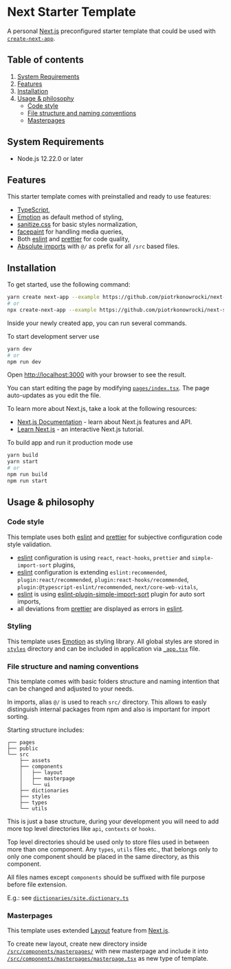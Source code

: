 # Next Starter Template
A personal [Next.js](https://nextjs.org/) preconfigured starter template that could be used with [`create-next-app`](https://github.com/vercel/next.js/tree/canary/packages/create-next-app).

## Table of contents
1. [System Requirements](#system-requirements)
2. [Features](#features)
3. [Installation](#installation)
4. [Usage & philosophy](#usage--philosophy)
    * [Code style](#code-style)
    * [File structure and naming conventions](#file-structure-and-naming-conventions)
    * [Masterpages](#masterpages)

## System Requirements
* Node.js 12.22.0 or later

## Features
This starter template comes with preinstalled and ready to use features:
* [TypeScript](https://github.com/microsoft/TypeScript),
* [Emotion](https://github.com/emotion-js/emotion) as default method of styling,
* [sanitize.css](https://github.com/csstools/sanitize.css) for basic styles normalization,
* [facepaint](https://github.com/emotion-js/facepaint) for handling media queries,
* Both [eslint](https://github.com/eslint/eslint) and [prettier](https://github.com/prettier/prettier) for code quality,
* [Absolute imports](https://nextjs.org/docs/advanced-features/module-path-aliases) with `@/` as prefix for all `/src` based files.

## Installation
To get started, use the following command:
```bash
yarn create next-app --example https://github.com/piotrkonowrocki/next-starter-template
# or
npx create-next-app --example https://github.com/piotrkonowrocki/next-starter-template
```

Inside your newly created app, you can run several commands.

To start development server use
```bash
yarn dev
# or
npm run dev
```

Open [http://localhost:3000](http://localhost:3000) with your browser to see the result.

You can start editing the page by modifying [`pages/index.tsx`](/pages/index.tsx). The page auto-updates as you edit the file.

To learn more about Next.js, take a look at the following resources:

- [Next.js Documentation](https://nextjs.org/docs) - learn about Next.js features and API.
- [Learn Next.js](https://nextjs.org/learn) - an interactive Next.js tutorial.

To build app and run it production mode use
```bash
yarn build
yarn start
# or
npm run build
npm run start
```

## Usage & philosophy

### Code style
This template uses both [eslint](https://github.com/eslint/eslint) and [prettier](https://github.com/prettier/prettier) for subjective configuration code style validation.
* [eslint](https://github.com/eslint/eslint) configuration is using `react`, `react-hooks`, `prettier` and `simple-import-sort` plugins,
* [eslint](https://github.com/eslint/eslint) configuration is extending `eslint:recommended`, `plugin:react/recommended`, `plugin:react-hooks/recommended`, `plugin:@typescript-eslint/recommended`, `next/core-web-vitals`,
* [eslint](https://github.com/eslint/eslint) is using [eslint-plugin-simple-import-sort](https://github.com/lydell/eslint-plugin-simple-import-sort) plugin for auto sort imports,
* all deviations from [prettier](https://github.com/prettier/prettier) are displayed as errors in [eslint](https://github.com/eslint/eslint).

### Styling
This template uses [Emotion](https://github.com/emotion-js/emotion) as styling library. All global styles are stored in [`styles`](src/styles/) directory and can be included in application via [`_app.tsx`](pages/_app.tsx) file.

### File structure and naming conventions
This template comes with basic folders structure and naming intention that can be changed and adjusted to your needs.

In imports, alias `@/` is used to reach `src/` directory. This allows to easly distinguish internal packages from npm and also is important for import sorting.

Starting structure includes:
```
┌── pages
├── public
└── src
    ├── assets
    ├── components
    │   ├── layout
    │   ├── masterpage
    │   └── ui
    ├── dictionaries
    ├── styles
    ├── types
    └── utils
```
This is just a base structure, during your development you will need to add more top level directories like `api`, `contexts` or `hooks`.

Top level directories should be used only to store files used in between more than one component. Any `types`, `utils` files etc., that belongs only to only one component should be placed in the same directory, as this component.

All files names except `components` should be suffixed with file purpose before file extension.

E.g.: see [`dictionaries/site.dictionary.ts`](src/dictionaries/site.dictionary.ts)
### Masterpages
This template uses extended [Layout](https://nextjs.org/docs/basic-features/layouts) feature from [Next.js](https://nextjs.org/).

To create new layout, create new directory inside [`/src/components/masterpages/`](/src/components/masterpages/) with new masterpage and include it into [`/src/components/masterpages/masterpage.tsx`](/src/components/masterpages/masterpage.tsx) as new type of template.
